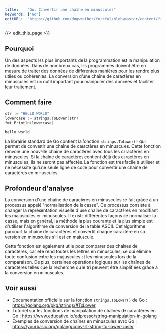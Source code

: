 ```yaml
---
title:    "Go: Convertir une chaîne en minuscules"
keywords: ["Go"]
editURL:  "https://github.com/dogweather/forkful/blob/master/content/fr/go/converting-a-string-to-lower-case.md"
---
```


{{< edit_this_page >}}

## Pourquoi

Un des aspects les plus importants de la programmation est la manipulation de données. Dans de nombreux cas, les programmes doivent être en mesure de traiter des données de différentes manières pour les rendre plus utiles ou cohérentes. La conversion d'une chaîne de caractères en minuscules est un outil important pour manipuler des données et faciliter leur traitement. 

## Comment faire

```Go
str := "HELLO WORLD"
lowercase := strings.ToLower(str)
fmt.Println(lowercase)
```
```
hello world
```

La librairie standard de Go contient la fonction `strings.ToLower()` qui permet de convertir une chaîne de caractères en minuscules. Cette fonction renvoie une nouvelle chaîne de caractères avec tous les caractères en minuscules. Si la chaîne de caractères contient déjà des caractères en minuscules, ils ne seront pas affectés. La fonction est très facile à utiliser et ne nécessite qu'une seule ligne de code pour convertir une chaîne de caractères en minuscules. 

## Profondeur d'analyse

La conversion d'une chaîne de caractères en minuscules se fait grâce à un processus appelé "normalisation de la casse". Ce processus consiste à changer la représentation visuelle d'une chaîne de caractères en modifiant les majuscules en minuscules. Il existe différentes façons de normaliser la casse, mais en général, la méthode la plus courante et la plus simple est d'utiliser l'algorithme de conversion de la table ASCII. Cet algorithme parcourt la chaîne de caractères et convertit chaque caractère en sa version en minuscules s'il est en majuscule. 

Cette fonction est également utile pour comparer des chaînes de caractères, car elle rend toutes les lettres en minuscules, ce qui élimine toute confusion entre les majuscules et les minuscules lors de la comparaison. De plus, certaines opérations logiques sur les chaînes de caractères telles que la recherche ou le tri peuvent être simplifiées grâce à la conversion en minuscules. 

## Voir aussi

- Documentation officielle sur la fonction `strings.ToLower()` de Go : https://golang.org/pkg/strings/#ToLower
- Tutoriel sur les fonctions de manipulation de chaînes de caractères en Go : https://www.educative.io/edpresso/string-manipulation-in-golang
- Exemples de conversion de chaînes en minuscules avec Go : https://yourbasic.org/golang/convert-string-to-lower-case/